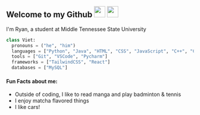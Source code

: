## Welcome to my Github  <img width=30px src="https://emojis.slackmojis.com/emojis/images/1643514620/6248/dumpster-fire.gif?1643514620"> <img width=30px src="https://emojis.slackmojis.com/emojis/images/1643515023/10521/meow_code.gif?1643515023">

I'm Ryan, a student at Middle Tennessee State University

```python
class Viet:
  pronouns = ("he", "him")
  languages = ["Python", "Java", "HTML", "CSS", "JavaScript", "C++", "C"]
  tools = ["Git", "VSCode", "Pycharm"]
  frameworks = ["TailwindCSS", "React"]
  databases = ["MySQL"]
```

#### Fun Facts about me:
 - Outside of coding, I like to read manga and play badminton & tennis
 - I enjoy matcha flavored things
 - I like cars!



